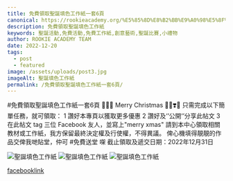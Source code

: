 ```yaml
---
title: 免費領取聖誕填色工作紙一套6頁
canonical: https://rookieacademy.org/%E5%85%8D%E8%B2%BB%E9%A0%98%E5%8F%96%E8%81%96%E8%AA%95%E5%A1%AB%E8%89%B2%E5%B7%A5%E4%BD%9C%E7%B4%99%E4%B8%80%E5%A5%976%E9%A0%81
description: 免費領取聖誕填色工作紙
keywords: 聖誕活動,免費活動,免費工作紙,創意藝術,聖誕比賽,小禮物
author: ROOKIE ACADEMY TEAM
date: 2022-12-20
tags:
  - post
  - featured
image: /assets/uploads/post3.jpg
imageAlt: 聖誕填色工作紙
permalink: /免費領取聖誕填色工作紙一套6頁/
---
```

#免費領取聖誕填色工作紙一套6頁
 🤭🎅🏻 Merry Christmas 💃🏼❣️💖 
只需完成以下簡單任務，就可領取：
1 讚好本專頁以獲取更多優惠
2 讚好及‘’公開‘’分享此帖文
3 在此帖文 tag 三位 Facebook 友人，並寫上"merry xmas"
請到本中心領取相關教材或工作紙，我方保留最終決定權及行使權，不得異議。
俾心機填得靚靚的作品交俾我哋貼堂，仲可 #免費送堂 㗎
截止領取及遞交日期：2022年12月31日

![聖誕填色工作紙](/assets/uploads/post4.jpg)
![聖誕填色工作紙](/assets/uploads/post5.jpg)
![聖誕填色工作紙](/assets/uploads/post6.jpg)

[facebooklink](https://www.facebook.com/rookieacademysensen/photos/pcb.692719555767897/692719299101256/)